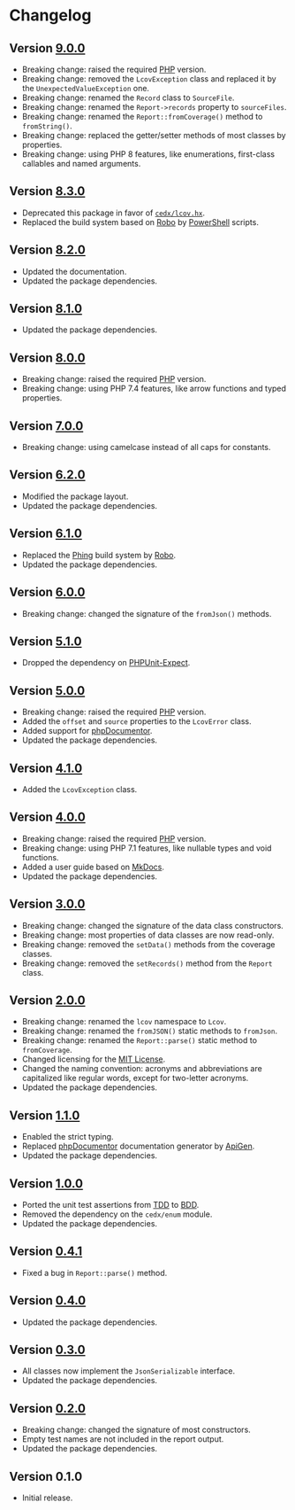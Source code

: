 # Changelog

## Version [9.0.0](https://github.com/cedx/lcov.php/branches/compare/v8.3.0..9.0.0)
- Breaking change: raised the required [PHP](https://www.php.net) version.
- Breaking change: removed the `LcovException` class and replaced it by the `UnexpectedValueException` one.
- Breaking change: renamed the `Record` class to `SourceFile`.
- Breaking change: renamed the `Report->records` property to `sourceFiles`.
- Breaking change: renamed the `Report::fromCoverage()` method to `fromString()`.
- Breaking change: replaced the getter/setter methods of most classes by properties.
- Breaking change: using PHP 8 features, like enumerations, first-class callables and named arguments.

## Version [8.3.0](https://github.com/cedx/lcov.php/branches/compare/v8.3.0..v8.2.0)
- Deprecated this package in favor of [`cedx/lcov.hx`](https://github.com/cedx/lcov.hx).
- Replaced the build system based on [Robo](https://robo.li) by [PowerShell](https://docs.microsoft.com/en-us/powershell) scripts.

## Version [8.2.0](https://github.com/cedx/lcov.php/branches/compare/v8.2.0..v8.1.0)
- Updated the documentation.
- Updated the package dependencies.

## Version [8.1.0](https://github.com/cedx/lcov.php/branches/compare/v8.1.0..v8.0.0)
- Updated the package dependencies.

## Version [8.0.0](https://github.com/cedx/lcov.php/branches/compare/v8.0.0..v7.0.0)
- Breaking change: raised the required [PHP](https://www.php.net) version.
- Breaking change: using PHP 7.4 features, like arrow functions and typed properties.

## Version [7.0.0](https://github.com/cedx/lcov.php/branches/compare/v7.0.0..v6.2.0)
- Breaking change: using camelcase instead of all caps for constants.

## Version [6.2.0](https://github.com/cedx/lcov.php/branches/compare/v6.2.0..v6.1.0)
- Modified the package layout.
- Updated the package dependencies.

## Version [6.1.0](https://github.com/cedx/lcov.php/branches/compare/v6.1.0..v6.0.0)
- Replaced the [Phing](https://www.phing.info) build system by [Robo](https://robo.li).
- Updated the package dependencies.

## Version [6.0.0](https://github.com/cedx/lcov.php/branches/compare/v6.0.0..v5.1.0)
- Breaking change: changed the signature of the `fromJson()` methods.

## Version [5.1.0](https://github.com/cedx/lcov.php/branches/compare/v5.1.0..v5.0.0)
- Dropped the dependency on [PHPUnit-Expect](https://github.com/cedx/phpunit-expect).

## Version [5.0.0](https://github.com/cedx/lcov.php/branches/compare/v5.0.0..v4.1.0)
- Breaking change: raised the required [PHP](https://www.php.net) version.
- Added the `offset` and `source` properties to the `LcovError` class.
- Added support for [phpDocumentor](https://www.phpdoc.org).
- Updated the package dependencies.

## Version [4.1.0](https://github.com/cedx/lcov.php/branches/compare/v4.1.0..v4.0.0)
- Added the `LcovException` class.

## Version [4.0.0](https://github.com/cedx/lcov.php/branches/compare/v4.0.0..v3.0.0)
- Breaking change: raised the required [PHP](https://www.php.net) version.
- Breaking change: using PHP 7.1 features, like nullable types and void functions.
- Added a user guide based on [MkDocs](http://www.mkdocs.org).
- Updated the package dependencies.

## Version [3.0.0](https://github.com/cedx/lcov.php/branches/compare/v3.0.0..v2.0.0)
- Breaking change: changed the signature of the data class constructors.
- Breaking change: most properties of data classes are now read-only.
- Breaking change: removed the `setData()` methods from the coverage classes.
- Breaking change: removed the `setRecords()` method from the `Report` class.

## Version [2.0.0](https://github.com/cedx/lcov.php/branches/compare/v2.0.0..v1.1.0)
- Breaking change: renamed the `lcov` namespace to `Lcov`.
- Breaking change: renamed the `fromJSON()` static methods to `fromJson`.
- Breaking change: renamed the `Report::parse()` static method to `fromCoverage`.
- Changed licensing for the [MIT License](https://opensource.org/licenses/MIT).
- Changed the naming convention: acronyms and abbreviations are capitalized like regular words, except for two-letter acronyms.
- Updated the package dependencies.

## Version [1.1.0](https://github.com/cedx/lcov.php/branches/compare/v1.1.0..v1.0.0)
- Enabled the strict typing.
- Replaced [phpDocumentor](https://www.phpdoc.org) documentation generator by [ApiGen](https://github.com/ApiGen/ApiGen).
- Updated the package dependencies.

## Version [1.0.0](https://github.com/cedx/lcov.php/branches/compare/v1.0.0..v0.4.1)
- Ported the unit test assertions from [TDD](https://en.wikipedia.org/wiki/Test-driven_development) to [BDD](https://en.wikipedia.org/wiki/Behavior-driven_development).
- Removed the dependency on the `cedx/enum` module.
- Updated the package dependencies.

## Version [0.4.1](https://github.com/cedx/lcov.php/branches/compare/v0.4.1..v0.4.0)
- Fixed a bug in `Report::parse()` method.

## Version [0.4.0](https://github.com/cedx/lcov.php/branches/compare/v0.4.0..v0.3.0)
- Updated the package dependencies.

## Version [0.3.0](https://github.com/cedx/lcov.php/branches/compare/v0.3.0..v0.2.0)
- All classes now implement the `JsonSerializable` interface.
- Updated the package dependencies.

## Version [0.2.0](https://github.com/cedx/lcov.php/branches/compare/v0.2.0..v0.1.0)
- Breaking change: changed the signature of most constructors.
- Empty test names are not included in the report output.
- Updated the package dependencies.

## Version 0.1.0
- Initial release.
